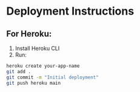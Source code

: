 # Deployment Instructions

## For Heroku:
1. Install Heroku CLI
2. Run:
```bash
heroku create your-app-name
git add .
git commit -m "Initial deployment"
git push heroku main